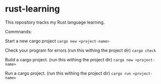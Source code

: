 # rust-learning
This repository tracks my Rust language learning.

Commnands:

Start a new cargo project
`cargo new <project-name>`

Check your program for errors (run this withing the project dir)
`cargo check`

Build a cargo project. (run this withing the project dir)
`cargo new <project-name>`

Run a cargo project. (run this withing the project dir)
`cargo run <project-name>`
